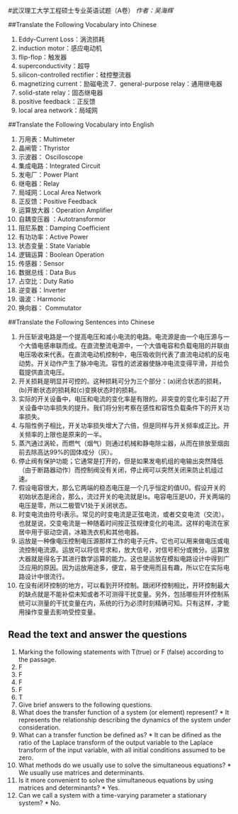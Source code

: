 ﻿#武汉理工大学工程硕士专业英语试题（A卷）
<em>作者：吴海辉</em>

##Translate the Following Vocabulary into Chinese
1. Eddy-Current Loss：涡流损耗
2. induction motor：感应电动机
3. flip-flop：触发器
4. superconductivity：超导
5. silicon-controlled rectifier：硅控整流器
6. magnetizing current：励磁电流
7．general-purpose relay：通用继电器
8. solid-state relay：固态继电器
9. positive feedback：正反馈
10. local area network：局域网

##Translate the Following Vocabulary into English
1. 万用表：Multimeter
2. 晶闸管：Thyristor
3. 示波器： Oscilloscope
4. 集成电路：Integrated Circuit
5. 发电厂：Power Plant
6.  继电器：Relay
7. 局域网：Local Area Network
8. 正反馈：Positive Feedback
9. 运算放大器：Operation Amplifier
10. 自耦变压器 ：Autotransformor
11. 阻尼系数：Damping Coefficient
12. 有功功率：Active Power
13. 状态变量：State Variable
14. 逻辑运算：Boolean Operation
15. 传感器：Sensor
16. 数据总线：Data Bus
17. 占空比：Duty Ratio
18. 逆变器：Inverter
18. 谐波：Harmonic
20. 换向器： Commutator

##Translate the Following Sentences into Chinese
1. 升压斩波电路是一个提高电压和减小电流的电路。电流源是由一个电压源与一个大值电感串联而成。在直流整流电源中，一个大值电容和负载电阻的并联由电压吸收来代表。在直流电动机控制中，电压吸收则代表了直流电动机的反电动势。开关动作产生了脉冲电流。容性的滤波器使脉冲电流变得平滑，并给负载提供直流电压。
2. 开关损耗是明显并可控的。这种损耗可分为三个部分：(a)闭合状态的损耗，(b)开断状态的损耗和(c)变换状态时的损耗。
3. 实际的开关设备中，电压和电流的变化率是有限的。非突变的变化率引起了开关设备中功率损失的提升。我们将分别考察在感性和容性负载条件下的开关功率损失。
4. 与阻性例子相比，开关功率损失增大了六倍，但是同样与开关频率成正比。开关频率的上限也是原来的一半。
5. 蒸汽通过涡轮，而燃气（烟气）则通过机械和静电除尘器，从而在排放至烟囱前去除高达99%的固体成分（灰）。
6. 停止阀有保护功能；它通常是打开的，但是如果发电机组的电输出突然降低（由于断路器动作）而控制阀没有关闭，停止阀可以突然关闭来防止机组过速。
7. 假设电容很大，那么它两端的稳态电压是一个几乎恒定的值U0。假设开关的初始状态是闭合，那么，流过开关的电流就是Is。电容电压是U0，开关两端的电压是零，所以二极管V1处于关闭状态。
8. 时变电流由符号i表示。常见的时变电流是正弦电流，或者交变电流（交流）。也就是说，交变电流是一种随着时间按正弦规律变化的电流。这样的电流在家居中用于驱动空调，冰箱洗衣机和其他电器。
9. 运放是一种像电压控制电压源那样工作的电子元件。它也可以用来做电压或电流控制电流源。运放可以将信号求和，放大信号，对信号积分或微分。运算放大器就是得名于其进行数学运算的能力。这也是运放在模拟电路设计中得到广泛应用的原因。因为运放用途多，便宜，易于使用而且有趣，所以它在实际电路设计中很流行。
10. 在没有闭环控制的地方，可以看到开环控制。跟闭环控制相比，开环控制最大的缺点就是不能补偿未知或者不可测得干扰变量。另外，包括哪些开环控制系统可以测量的干扰变量在内，系统的行为必须时刻精确可知。只有这样，才能用操作变量去影响受控变量。

## Read the text and answer the questions
1. Marking the following statements with T(true) or F (false) according to the passage.
  1. F
  2. F
  3. F
  4. F
  5. T
2. Give brief answers to the following questions.
  1. What does the transfer function of a system (or element) represent?
    * It represents the relationship describing the dynamics of the system under consideration. 
  2. What can a transfer function be defined as?
    * It can be difined as the ratio of the Laplace transform of the output variable to the Laplace transform of the input variable, with all initial conditions assumed to be zero.
  3. What methods do we usually use to solve the simultaneous equations?
    * We usually use matrices and determinants.
  4. Is it more convenient to solve the simultaneous equations by using matrices and determinants?
    * Yes.
  5. Can we call a system with a time-varying parameter a stationary system?
    * No.
